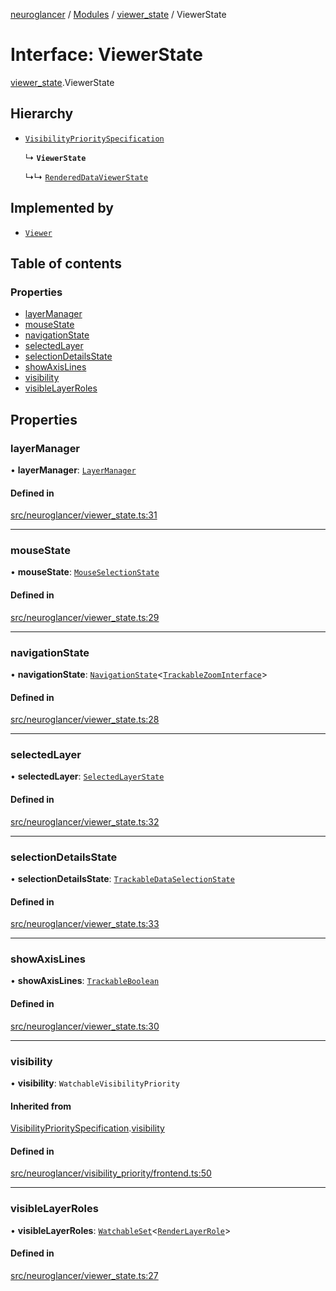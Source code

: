 [neuroglancer](../README.md) / [Modules](../modules.md) / [viewer\_state](../modules/viewer_state.md) / ViewerState

# Interface: ViewerState

[viewer_state](../modules/viewer_state.md).ViewerState

## Hierarchy

- [`VisibilityPrioritySpecification`](viewer_state.VisibilityPrioritySpecification.md)

  ↳ **`ViewerState`**

  ↳↳ [`RenderedDataViewerState`](rendered_data_panel.RenderedDataViewerState.md)

## Implemented by

- [`Viewer`](../classes/viewer.Viewer.md)

## Table of contents

### Properties

- [layerManager](viewer_state.ViewerState.md#layermanager)
- [mouseState](viewer_state.ViewerState.md#mousestate)
- [navigationState](viewer_state.ViewerState.md#navigationstate)
- [selectedLayer](viewer_state.ViewerState.md#selectedlayer)
- [selectionDetailsState](viewer_state.ViewerState.md#selectiondetailsstate)
- [showAxisLines](viewer_state.ViewerState.md#showaxislines)
- [visibility](viewer_state.ViewerState.md#visibility)
- [visibleLayerRoles](viewer_state.ViewerState.md#visiblelayerroles)

## Properties

### layerManager

• **layerManager**: [`LayerManager`](../classes/layer.LayerManager.md)

#### Defined in

[src/neuroglancer/viewer_state.ts:31](https://github.com/ActiveBrainAtlas2/neuroglancer/blob/958d23e0/src/neuroglancer/viewer_state.ts#L31)

___

### mouseState

• **mouseState**: [`MouseSelectionState`](../classes/layer.MouseSelectionState.md)

#### Defined in

[src/neuroglancer/viewer_state.ts:29](https://github.com/ActiveBrainAtlas2/neuroglancer/blob/958d23e0/src/neuroglancer/viewer_state.ts#L29)

___

### navigationState

• **navigationState**: [`NavigationState`](../classes/navigation_state.NavigationState.md)<[`TrackableZoomInterface`](../modules/navigation_state.md#trackablezoominterface)\>

#### Defined in

[src/neuroglancer/viewer_state.ts:28](https://github.com/ActiveBrainAtlas2/neuroglancer/blob/958d23e0/src/neuroglancer/viewer_state.ts#L28)

___

### selectedLayer

• **selectedLayer**: [`SelectedLayerState`](../classes/layer.SelectedLayerState.md)

#### Defined in

[src/neuroglancer/viewer_state.ts:32](https://github.com/ActiveBrainAtlas2/neuroglancer/blob/958d23e0/src/neuroglancer/viewer_state.ts#L32)

___

### selectionDetailsState

• **selectionDetailsState**: [`TrackableDataSelectionState`](../classes/layer.TrackableDataSelectionState.md)

#### Defined in

[src/neuroglancer/viewer_state.ts:33](https://github.com/ActiveBrainAtlas2/neuroglancer/blob/958d23e0/src/neuroglancer/viewer_state.ts#L33)

___

### showAxisLines

• **showAxisLines**: [`TrackableBoolean`](../classes/trackable_boolean.TrackableBoolean.md)

#### Defined in

[src/neuroglancer/viewer_state.ts:30](https://github.com/ActiveBrainAtlas2/neuroglancer/blob/958d23e0/src/neuroglancer/viewer_state.ts#L30)

___

### visibility

• **visibility**: `WatchableVisibilityPriority`

#### Inherited from

[VisibilityPrioritySpecification](viewer_state.VisibilityPrioritySpecification.md).[visibility](viewer_state.VisibilityPrioritySpecification.md#visibility)

#### Defined in

[src/neuroglancer/visibility_priority/frontend.ts:50](https://github.com/ActiveBrainAtlas2/neuroglancer/blob/958d23e0/src/neuroglancer/visibility_priority/frontend.ts#L50)

___

### visibleLayerRoles

• **visibleLayerRoles**: [`WatchableSet`](../classes/trackable_value.WatchableSet.md)<[`RenderLayerRole`](../enums/renderlayer.RenderLayerRole.md)\>

#### Defined in

[src/neuroglancer/viewer_state.ts:27](https://github.com/ActiveBrainAtlas2/neuroglancer/blob/958d23e0/src/neuroglancer/viewer_state.ts#L27)
